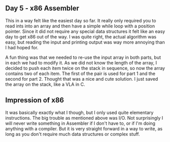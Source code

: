 ## Day 5 - x86 Assembler

This in a way felt like the easiest day so far. It really only required you to read ints into an array and then have a simple while loop with a position pointer. Since it did not require any special data structures it felt like an easy day to get x86 out of the way. I was quite right, the actual algorithm was easy, but reading the input and printing output was way more annoying than I had hoped for.

A fun thing was that we needed to re-use the input array in both parts, but in each we had to modify it. As we did not know the length of the array, I decided to push each item twice on the stack in sequence, so now the array contains two of each item. The first of the pair is used for part 1 and the second for part 2. Thought that was a nice and cute solution. I just saved the array on the stack, like a VLA in C.

## Impression of x86

It was basically exactly what I though, but I only used quite elementary instructions. The big trouble as mentioned above was I/O. Not surprisingly I will never write something in Assembler if I don't have to, or if I'm doing anything with a compiler. But it is very straight forward in a way to write, as long as you don't require much data structures or complex stuff.
